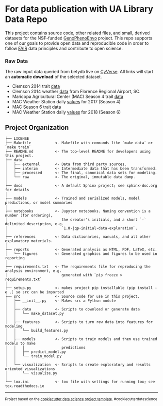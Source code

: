 For data publication with UA Library Data Repo
==============================

This project contains source code, other related files, and small, derived datasets for the NSF-funded [GenoPhenoEnvo](https://github.com/genophenoenvo) project. This repo supports one of our goals to provide open data and reproducible code in order to follow [FAIR](https://www.go-fair.org/fair-principles/) data principles and contribute to open science.

### Raw Data
The raw input data queried from betydb live on [CyVerse](https://cyverse.org/). All links will start an **automatic download** of the selected dataset. 
- Clemson 2014 trait [data](https://de.cyverse.org/dl/d/E5B8AC50-B1D1-4254-932D-F04CA0D1DF3E/clemson_data_2020-06-01.csv)
- Clemson 2014 weather [data](https://de.cyverse.org/dl/d/B6FF28EF-ACA0-4CA7-89EA-30F624003607/clemson_weather_daily_2014.csv) from Florence Regional Airport, SC. 
- Maricopa Agricultural Center (MAC) Season 4 trait [data](https://de.cyverse.org/dl/d/D3168AC5-82BE-436E-B8B5-AB8DD78CAF28/mac_season_four_2020-04-22.csv)
- MAC Weather Station daily [values](https://de.cyverse.org/dl/d/6FAC2D4E-BD63-4801-95BB-C4FD4031104A/mac_weather_station_raw_daily_2017.csv) for 2017 (Season 4)
- MAC Season 6 trait [data](https://de.cyverse.org/dl/d/C14BF1DE-9FD3-4559-AC3E-7858CE392E3A/mac_season_six_2020-04-22.csv)
- MAC Weather Station daily [values](https://de.cyverse.org/dl/d/8A15BCF5-6A57-412B-AE46-22DE18CE730C/mac_weather_station_raw_daily_2018.csv) for 2018 (Season 6)

Project Organization
------------

    ├── LICENSE
    ├── Makefile           <- Makefile with commands like `make data` or `make train`
    ├── README.md          <- The top-level README for developers using this project.
    ├── data
    │   ├── external       <- Data from third party sources.
    │   ├── interim        <- Intermediate data that has been transformed.
    │   ├── processed      <- The final, canonical data sets for modeling.
    │   └── raw            <- The original, immutable data dump.
    │
    ├── docs               <- A default Sphinx project; see sphinx-doc.org for details
    │
    ├── models             <- Trained and serialized models, model predictions, or model summaries
    │
    ├── notebooks          <- Jupyter notebooks. Naming convention is a number (for ordering),
    │                         the creator's initials, and a short `-` delimited description, e.g.
    │                         `1.0-jqp-initial-data-exploration`.
    │
    ├── references         <- Data dictionaries, manuals, and all other explanatory materials.
    │
    ├── reports            <- Generated analysis as HTML, PDF, LaTeX, etc.
    │   └── figures        <- Generated graphics and figures to be used in reporting
    │
    ├── requirements.txt   <- The requirements file for reproducing the analysis environment, e.g.
    │                         generated with `pip freeze > requirements.txt`
    │
    ├── setup.py           <- makes project pip installable (pip install -e .) so src can be imported
    ├── src                <- Source code for use in this project.
    │   ├── __init__.py    <- Makes src a Python module
    │   │
    │   ├── data           <- Scripts to download or generate data
    │   │   └── make_dataset.py
    │   │
    │   ├── features       <- Scripts to turn raw data into features for modeling
    │   │   └── build_features.py
    │   │
    │   ├── models         <- Scripts to train models and then use trained models to make
    │   │   │                 predictions
    │   │   ├── predict_model.py
    │   │   └── train_model.py
    │   │
    │   └── visualization  <- Scripts to create exploratory and results oriented visualizations
    │       └── visualize.py
    │
    └── tox.ini            <- tox file with settings for running tox; see tox.readthedocs.io


--------

<p><small>Project based on the <a target="_blank" href="https://drivendata.github.io/cookiecutter-data-science/">cookiecutter data science project template</a>. #cookiecutterdatascience</small></p>
